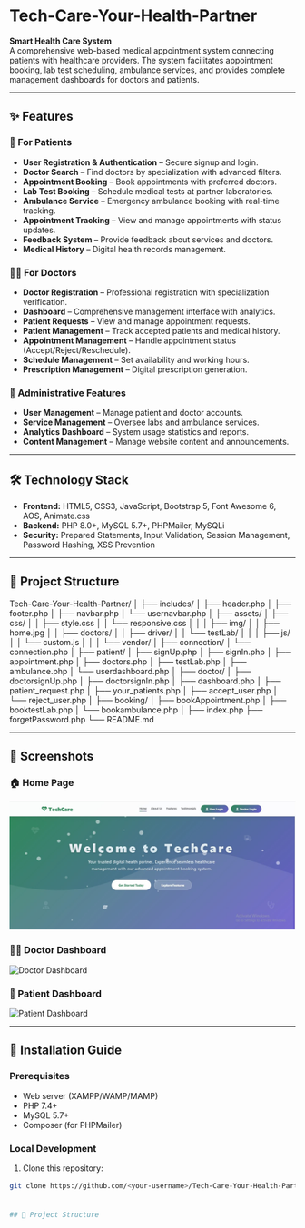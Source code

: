 # Tech-Care-Your-Health-Partner

**Smart Health Care System**  
A comprehensive web-based medical appointment system connecting patients with healthcare providers. The system facilitates appointment booking, lab test scheduling, ambulance services, and provides complete management dashboards for doctors and patients.

---

## ✨ Features

### 👥 For Patients
- **User Registration & Authentication** – Secure signup and login.
- **Doctor Search** – Find doctors by specialization with advanced filters.
- **Appointment Booking** – Book appointments with preferred doctors.
- **Lab Test Booking** – Schedule medical tests at partner laboratories.
- **Ambulance Service** – Emergency ambulance booking with real-time tracking.
- **Appointment Tracking** – View and manage appointments with status updates.
- **Feedback System** – Provide feedback about services and doctors.
- **Medical History** – Digital health records management.

### 👨‍⚕️ For Doctors
- **Doctor Registration** – Professional registration with specialization verification.
- **Dashboard** – Comprehensive management interface with analytics.
- **Patient Requests** – View and manage appointment requests.
- **Patient Management** – Track accepted patients and medical history.
- **Appointment Management** – Handle appointment status (Accept/Reject/Reschedule).
- **Schedule Management** – Set availability and working hours.
- **Prescription Management** – Digital prescription generation.

### 🏥 Administrative Features
- **User Management** – Manage patient and doctor accounts.
- **Service Management** – Oversee labs and ambulance services.
- **Analytics Dashboard** – System usage statistics and reports.
- **Content Management** – Manage website content and announcements.

---

## 🛠️ Technology Stack
- **Frontend:** HTML5, CSS3, JavaScript, Bootstrap 5, Font Awesome 6, AOS, Animate.css  
- **Backend:** PHP 8.0+, MySQL 5.7+, PHPMailer, MySQLi  
- **Security:** Prepared Statements, Input Validation, Session Management, Password Hashing, XSS Prevention  

---

## 📁 Project Structure

Tech-Care-Your-Health-Partner/
│
├── includes/
│ ├── header.php
│ ├── footer.php
│ ├── navbar.php
│ └── usernavbar.php
│
├── assets/
│ ├── css/
│ │ ├── style.css
│ │ └── responsive.css
│ │
│ ├── img/
│ │ ├── home.jpg
│ │ ├── doctors/
│ │ ├── driver/
│ │ └── testLab/
│ │
│ ├── js/
│ │ └── custom.js
│ │
│ └── vendor/
│
├── connection/
│ └── connection.php
│
├── patient/
│ ├── signUp.php
│ ├── signIn.php
│ ├── appointment.php
│ ├── doctors.php
│ ├── testLab.php
│ ├── ambulance.php
│ └── userdashboard.php
│
├── doctor/
│ ├── doctorsignUp.php
│ ├── doctorsignIn.php
│ ├── dashboard.php
│ ├── patient_request.php
│ ├── your_patients.php
│ ├── accept_user.php
│ └── reject_user.php
│
├── booking/
│ ├── bookAppointment.php
│ ├── booktestLab.php
│ └── bookambulance.php
│
├── index.php
├── forgetPassword.php
└── README.md



---

## 📸 Screenshots

### 🏠 Home Page
![Home Page](assets/img/home.jpg)

### 👨‍⚕️ Doctor Dashboard
![Doctor Dashboard](assets/img/doctor_dashboard.jpg)

### 👥 Patient Dashboard
![Patient Dashboard](assets/img/patient_dashboard.jpg)

---

## 🔧 Installation Guide

### Prerequisites
- Web server (XAMPP/WAMP/MAMP)  
- PHP 7.4+  
- MySQL 5.7+  
- Composer (for PHPMailer)

### Local Development
1. Clone this repository:
```bash
git clone https://github.com/<your-username>/Tech-Care-Your-Health-Partner.git


## 📁 Project Structure

